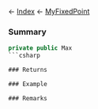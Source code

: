 ← [Index](Api-Index) ← [MyFixedPoint](VRage.MyFixedPoint)

### Summary

```csharp
private public Max
```csharp

### Returns

### Example

### Remarks

